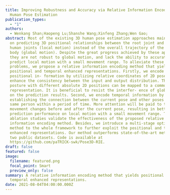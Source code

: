 ```yaml
---
title: Improving Robustness and Accuracy via Relative Information Encoding in 3D
  Human Pose Estimation
publication_types:
  - "1"
authors:
  - Wenkang Shan;Haopeng Lu;Shanshe Wang;Xinfeng Zhang;Wen Gao;
abstract: Most of the existing 3D human pose estimation approaches mainly focus
  on predicting 3D positional relationships between the root joint and other
  human joints (local motion) instead of the overall trajectory of the human
  body (global motion). Despite the great progress achieved by these approaches,
  they are not robust to global motion, and lack the ability to accurately
  predict local motion with a small movement range. To alleviate these two
  problems, we propose a relative information encoding method that yields
  positional and temporal enhanced representations. Firstly, we encode
  positional in- formation by utilizing relative coordinates of 2D poses to
  enhance the consistency between the input and output distribution. The same
  posture with different absolute 2D positions can be mapped to a common
  representation. It is beneficial to resist the interfer- ence of global motion
  on the prediction results. Second, we encode temporal information by
  establishing the connection between the current pose and other poses of the
  same person within a period of time. More attention will be paid to the
  movement changes before and after the current pose, resulting in better
  prediction performance on local motion with a small movement range. The
  ablation studies validate the effectiveness of the proposed relative
  information encoding method. Besides, we introduce a multi-stage optimization
  method to the whole framework to further exploit the positional and temporal
  enhanced representations. Our method outperforms state-of-the-art methods on
  two public datasets. Code is available at
  https://github.com/paTRICK-swk/Pose3D-RIE.
draft: false
featured: false
image:
  filename: featured.png
  focal_point: Smart
  preview_only: false
summary: A relative information encoding method that yields positional and
  temporal enhanced representations.
date: 2021-08-04T04:00:00.000Z
---
```

